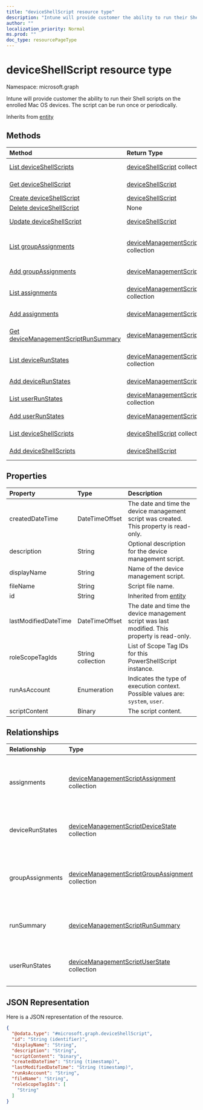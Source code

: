 ```yaml
---
title: "deviceShellScript resource type"
description: "Intune will provide customer the ability to run their Shell scripts on the enrolled Mac OS devices. The script can be run once or periodically."
author: ""
localization_priority: Normal
ms.prod: ""
doc_type: resourcePageType
---
```


# deviceShellScript resource type


Namespace: microsoft.graph

Intune will provide customer the ability to run their Shell scripts on the enrolled Mac OS devices. The script can be run once or periodically.


Inherits from [entity](../resources/entity.md)

## Methods
|Method|Return Type|Description|
|:---|:---|:---|
|[List deviceShellScripts](../api/intune-devices-deviceshellscript-list.md)|[deviceShellScript](../resources/intune-devices-deviceshellscript.md) collection|List properties and relationships of the [deviceShellScript](../resources/deviceshellscript.md) objects.|
|[Get deviceShellScript](../api/intune-devices-deviceshellscript-get.md)|[deviceShellScript](../resources/intune-devices-deviceshellscript.md)|Read properties and relationships of the [deviceShellScript](../resources/intune-devices-deviceshellscript.md) object.|
|[Create deviceShellScript](../api/intune-devices-deviceshellscript-create.md)|[deviceShellScript](../resources/intune-devices-deviceshellscript.md)|Create a new [deviceShellScript](../resources/intune-devices-deviceshellscript.md) object.|
|[Delete deviceShellScript](../api/intune-devices-deviceshellscript-delete.md)|None|Deletes a [deviceShellScript](../resources/intune-devices-deviceshellscript.md).|
|[Update deviceShellScript](../api/intune-devices-deviceshellscript-update.md)|[deviceShellScript](../resources/intune-devices-deviceshellscript.md)|Update the properties of a [deviceShellScript](../resources/intune-devices-deviceshellscript.md) object.|
|[List groupAssignments](../api/intune-devices-deviceshellscript-list-groupassignments.md)|[deviceManagementScriptGroupAssignment](../resources/intune-devices-devicemanagementscriptgroupassignment.md) collection|Get the deviceManagementScriptGroupAssignments from the groupAssignments navigation property.|
|[Add groupAssignments](../api/intune-devices-deviceshellscript-post-groupassignments.md)|[deviceManagementScriptGroupAssignment](../resources/intune-devices-devicemanagementscriptgroupassignment.md)|Add groupAssignments by posting to the groupAssignments collection.|
|[List assignments](../api/intune-devices-deviceshellscript-list-assignments.md)|[deviceManagementScriptAssignment](../resources/intune-devices-devicemanagementscriptassignment.md) collection|Get the deviceManagementScriptAssignments from the assignments navigation property.|
|[Add assignments](../api/intune-devices-deviceshellscript-post-assignments.md)|[deviceManagementScriptAssignment](../resources/intune-devices-devicemanagementscriptassignment.md)|Add assignments by posting to the assignments collection.|
|[Get deviceManagementScriptRunSummary](../api/intune-devices-devicemanagementscriptrunsummary-get.md)|[deviceManagementScriptRunSummary](../resources/intune-devices-devicemanagementscriptrunsummary.md)|Read properties and relationships of the [deviceManagementScriptRunSummary](../resources/intune-devices-devicemanagementscriptrunsummary.md) object.|
|[List deviceRunStates](../api/intune-devices-deviceshellscript-list-devicerunstates.md)|[deviceManagementScriptDeviceState](../resources/intune-devices-devicemanagementscriptdevicestate.md) collection|Get the deviceManagementScriptDeviceStates from the deviceRunStates navigation property.|
|[Add deviceRunStates](../api/intune-devices-deviceshellscript-post-devicerunstates.md)|[deviceManagementScriptDeviceState](../resources/intune-devices-devicemanagementscriptdevicestate.md)|Add deviceRunStates by posting to the deviceRunStates collection.|
|[List userRunStates](../api/intune-devices-deviceshellscript-list-userrunstates.md)|[deviceManagementScriptUserState](../resources/intune-devices-devicemanagementscriptuserstate.md) collection|Get the deviceManagementScriptUserStates from the userRunStates navigation property.|
|[Add userRunStates](../api/intune-devices-deviceshellscript-post-userrunstates.md)|[deviceManagementScriptUserState](../resources/intune-devices-devicemanagementscriptuserstate.md)|Add userRunStates by posting to the userRunStates collection.|
|[List deviceShellScripts](../api/intune-devices-devicemanagement-list-deviceshellscripts.md)|[deviceShellScript](../resources/intune-devices-deviceshellscript.md) collection|Get the deviceShellScripts from the deviceShellScripts navigation property.|
|[Add deviceShellScripts](../api/intune-devices-devicemanagement-post-deviceshellscripts.md)|[deviceShellScript](../resources/intune-devices-deviceshellscript.md)|Add deviceShellScripts by posting to the deviceShellScripts collection.|

## Properties
|Property|Type|Description|
|:---|:---|:---|
|createdDateTime|DateTimeOffset|The date and time the device management script was created. This property is read-only.|
|description|String|Optional description for the device management script.|
|displayName|String|Name of the device management script.|
|fileName|String|Script file name.|
|id|String| Inherited from [entity](../resources/entity.md)|
|lastModifiedDateTime|DateTimeOffset|The date and time the device management script was last modified. This property is read-only.|
|roleScopeTagIds|String collection|List of Scope Tag IDs for this PowerShellScript instance.|
|runAsAccount|Enumeration|Indicates the type of execution context. Possible values are: `system`, `user`.|
|scriptContent|Binary|The script content.|

## Relationships
|Relationship|Type|Description|
|:---|:---|:---|
|assignments|[deviceManagementScriptAssignment](../resources/intune-devices-devicemanagementscriptassignment.md) collection|The list of group assignments for the device management script.|
|deviceRunStates|[deviceManagementScriptDeviceState](../resources/intune-devices-devicemanagementscriptdevicestate.md) collection|List of run states for this script across all devices.|
|groupAssignments|[deviceManagementScriptGroupAssignment](../resources/intune-devices-devicemanagementscriptgroupassignment.md) collection|The list of group assignments for the device management script.|
|runSummary|[deviceManagementScriptRunSummary](../resources/intune-devices-devicemanagementscriptrunsummary.md)|Run summary for device management script.|
|userRunStates|[deviceManagementScriptUserState](../resources/intune-devices-devicemanagementscriptuserstate.md) collection|List of run states for this script across all users.|

## JSON Representation
Here is a JSON representation of the resource.
<!-- {
  "blockType": "resource",
  "keyProperty": "id",
  "@odata.type": "microsoft.graph.deviceShellScript",
  "baseType": "microsoft.graph.entity",
  "openType": false
}
-->
``` json
{
  "@odata.type": "#microsoft.graph.deviceShellScript",
  "id": "String (identifier)",
  "displayName": "String",
  "description": "String",
  "scriptContent": "binary",
  "createdDateTime": "String (timestamp)",
  "lastModifiedDateTime": "String (timestamp)",
  "runAsAccount": "String",
  "fileName": "String",
  "roleScopeTagIds": [
    "String"
  ]
}
```

